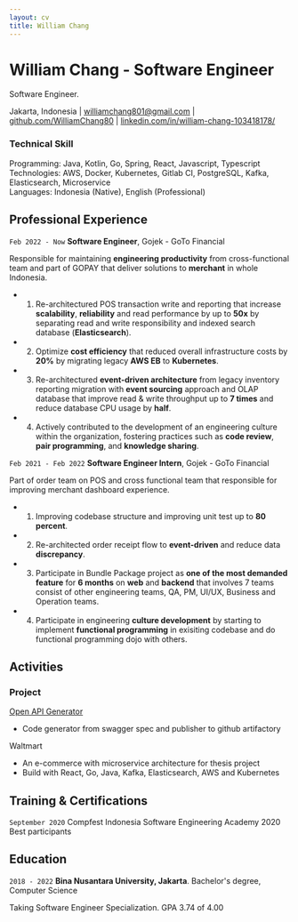 ```yaml
---
layout: cv
title: William Chang
---
```


# William Chang - Software Engineer

Software Engineer.

<div id="webaddress">
<text>Jakarta, Indonesia</text>
| <a href="mailto:williamchang801@gmail.com">williamchang801@gmail.com</a>
| <a href="https://github.com/WilliamChang80">github.com/WilliamChang80</a>
| <a href="https://www.linkedin.com/in/william-chang-103418178/">linkedin.com/in/william-chang-103418178/</a>
</div>

### Technical Skill

Programming: Java, Kotlin, Go, Spring, React, Javascript, Typescript  
Technologies: AWS, Docker, Kubernetes, Gitlab CI, PostgreSQL, Kafka, Elasticsearch, Microservice  
Languages: Indonesia (Native), English (Professional)

## Professional Experience

`Feb 2022 - Now`
**Software Engineer**, Gojek - GoTo Financial

Responsible for maintaining **engineering productivity** from cross-functional team and part of GOPAY that deliver solutions to **merchant** in whole Indonesia.

- 1. Re-architectured POS transaction write and reporting that increase **scalability**, **reliability** and read performance by up to **50x** by separating read and write responsibility and indexed search database (**Elasticsearch**).
- 2. Optimize **cost efficiency** that reduced overall infrastructure costs by **20%** by migrating legacy **AWS EB** to **Kubernetes**.
- 3. Re-architectured **event-driven architecture** from legacy inventory reporting migration with **event sourcing** approach and OLAP database that improve read & write throughput up to **7 times** and reduce database CPU usage by **half**.
- 4. Actively contributed to the development of an engineering culture within the organization, fostering practices such as **code review**, **pair programming**, and **knowledge sharing**.

`Feb 2021 - Feb 2022`
**Software Engineer Intern**, Gojek - GoTo Financial

Part of order team on POS and cross functional team that responsible for improving merchant dashboard experience.

- 1. Improving codebase structure and improving unit test up to **80 percent**.
- 2. Re-architected order receipt flow to **event-driven** and reduce data **discrepancy**.
- 3. Participate in Bundle Package project as **one of the most demanded feature** for **6 months** on **web** and **backend** that involves 7 teams consist of other engineering teams, QA, PM, UI/UX, Business and Operation teams.
- 4. Participate in engineering **culture development** by starting to implement **functional programming** in exisiting codebase and do functional programming dojo with others.

## Activities

### Project

[Open API Generator](https://github.com/WilliamChang80/open-api-generator)

- Code generator from swagger spec and publisher to github artifactory

Waltmart

- An e-commerce with microservice architecture for thesis project
- Build with React, Go, Java, Kafka, Elasticsearch, AWS and Kubernetes

## Training & Certifications

`September 2020`
Compfest Indonesia Software Engineering Academy 2020 Best participants

## Education

`2018 - 2022`
**Bina Nusantara University, Jakarta**. Bachelor's degree, Computer Science

Taking Software Engineer Specialization. GPA 3.74 of 4.00

<!-- ### Footer
Last updated: Jan 2023 -->
